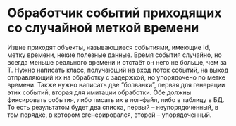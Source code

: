 # Обработчик событий приходящих со случайной меткой времени
Извне приходят объекты, называющиеся событиями, имеющие Id, метку времени, некие полезные данные.
Время события случайно, но всегда меньше реального времени и отстаёт он него не больше, чем за T.
Нужно написать класс, получающий на вход поток событий, на выход отправляющий их на обработку с задержкой, но упорядочено по метке времени.
Также нужно написать две “болванки”, первая для генерации этих событий, вторая для имитации обработки.
Обе должны фиксировать события, либо писать их в лог-файл, либо в таблицу в БД.
То есть результатом будет два списка, первый – неупорядоченный, в том порядке, в котором сгенерировался, второй – упорядоченный.

